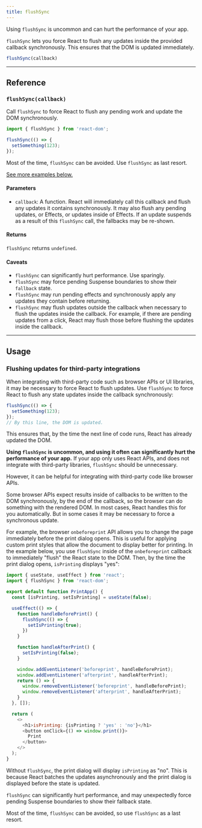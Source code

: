 ```yaml
---
title: flushSync
---
```


<Pitfall>

Using `flushSync` is uncommon and can hurt the performance of your app.

</Pitfall>

<Intro>

`flushSync` lets you force React to flush any updates inside the provided callback synchronously. This ensures that the DOM is updated immediately.

```js
flushSync(callback)
```

</Intro>

<InlineToc />

---

## Reference 

### `flushSync(callback)` 

Call `flushSync` to force React to flush any pending work and update the DOM synchronously.

```js
import { flushSync } from 'react-dom';

flushSync(() => {
  setSomething(123);
});
```

Most of the time, `flushSync` can be avoided. Use `flushSync` as last resort.

[See more examples below.](#usage)

#### Parameters 


* `callback`: A function. React will immediately call this callback and flush any updates it contains synchronously. It may also flush any pending updates, or Effects, or updates inside of Effects. If an update suspends as a result of this `flushSync` call, the fallbacks may be re-shown.

#### Returns 

`flushSync` returns `undefined`.

#### Caveats 

* `flushSync` can significantly hurt performance. Use sparingly.
* `flushSync` may force pending Suspense boundaries to show their `fallback` state.
* `flushSync` may run pending effects and synchronously apply any updates they contain before returning.
* `flushSync` may flush updates outside the callback when necessary to flush the updates inside the callback. For example, if there are pending updates from a click, React may flush those before flushing the updates inside the callback.

---

## Usage 

### Flushing updates for third-party integrations 

When integrating with third-party code such as browser APIs or UI libraries, it may be necessary to force React to flush updates. Use `flushSync` to force React to flush any <CodeStep step={1}>state updates</CodeStep> inside the callback synchronously:

```js [[1, 2, "setSomething(123)"]]
flushSync(() => {
  setSomething(123);
});
// By this line, the DOM is updated.
```

This ensures that, by the time the next line of code runs, React has already updated the DOM.

**Using `flushSync` is uncommon, and using it often can significantly hurt the performance of your app.** If your app only uses React APIs, and does not integrate with third-party libraries, `flushSync` should be unnecessary.

However, it can be helpful for integrating with third-party code like browser APIs.

Some browser APIs expect results inside of callbacks to be written to the DOM synchronously, by the end of the callback, so the browser can do something with the rendered DOM. In most cases, React handles this for you automatically. But in some cases it may be necessary to force a synchronous update.

For example, the browser `onbeforeprint` API allows you to change the page immediately before the print dialog opens. This is useful for applying custom print styles that allow the document to display better for printing. In the example below, you use `flushSync` inside of the `onbeforeprint` callback to immediately "flush" the React state to the DOM. Then, by the time the print dialog opens, `isPrinting` displays "yes":

<Sandpack>

```js App.js active
import { useState, useEffect } from 'react';
import { flushSync } from 'react-dom';

export default function PrintApp() {
  const [isPrinting, setIsPrinting] = useState(false);

  useEffect(() => {
    function handleBeforePrint() {
      flushSync(() => {
        setIsPrinting(true);
      })
    }

    function handleAfterPrint() {
      setIsPrinting(false);
    }

    window.addEventListener('beforeprint', handleBeforePrint);
    window.addEventListener('afterprint', handleAfterPrint);
    return () => {
      window.removeEventListener('beforeprint', handleBeforePrint);
      window.removeEventListener('afterprint', handleAfterPrint);
    }
  }, []);

  return (
    <>
      <h1>isPrinting: {isPrinting ? 'yes' : 'no'}</h1>
      <button onClick={() => window.print()}>
        Print
      </button>
    </>
  );
}
```

</Sandpack>

Without `flushSync`, the print dialog will display `isPrinting` as "no". This is because React batches the updates asynchronously and the print dialog is displayed before the state is updated.

<Pitfall>

`flushSync` can significantly hurt performance, and may unexpectedly force pending Suspense boundaries to show their fallback state.

Most of the time, `flushSync` can be avoided, so use `flushSync` as a last resort.

</Pitfall>
